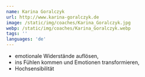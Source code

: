 ```yaml
---
name: Karina Goralczyk
url: http://www.karina-goralczyk.de
image: /static/img/coaches/Karina_Goralczyk.jpg
webp: /static/img/coaches/Karina_Goralczyk.webp
tags: ''
languages: 'de'
---
```


<ul><li>emotionale Widerstände auflösen,</li><li>ins Fühlen kommen und Emotionen transformieren,</li><li>Hochsensibilität</li></ul>